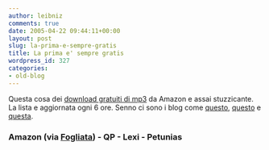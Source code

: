 ```yaml
---
author: leibniz
comments: true
date: 2005-04-22 09:44:11+00:00
layout: post
slug: la-prima-e-sempre-gratis
title: La prima e' sempre gratis
wordpress_id: 327
categories:
- old-blog
---
```


Questa cosa dei [download gratuiti di mp3](http://www.amazon.com/exec/obidos/tg/browse/-/468646/104-7408419-9570302) da Amazon e assai stuzzicante. La lista e aggiornata ogni 6 ore. Senno ci sono i blog come [questo](http://www.quattropassi.net/), [questo](http://www.thepetunias.net/) e [questa](http://www.bloggers.it/Lexi/).  



### Amazon (via [Fogliata](http://www.fogliata.net/archives/2005/04/22/mp3-gratuiti-da-amazon/)) - QP - Lexi - Petunias  


